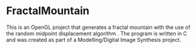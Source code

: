 # FractalMountain
This is an OpenGL project that generates a fractal mountain with the use of the random midpoint displacement algorithm . The program is written in C and was created as part of a Modelling/Digital Image Synthesis project.
